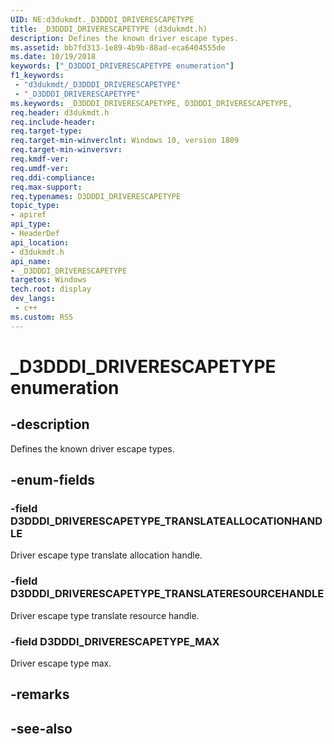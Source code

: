 ```yaml
---
UID: NE:d3dukmdt._D3DDDI_DRIVERESCAPETYPE
title: _D3DDDI_DRIVERESCAPETYPE (d3dukmdt.h)
description: Defines the known driver escape types.
ms.assetid: bb7fd313-1e89-4b9b-88ad-eca6404555de
ms.date: 10/19/2018
keywords: ["_D3DDDI_DRIVERESCAPETYPE enumeration"]
f1_keywords:
 - "d3dukmdt/_D3DDDI_DRIVERESCAPETYPE"
 - "_D3DDDI_DRIVERESCAPETYPE"
ms.keywords: _D3DDDI_DRIVERESCAPETYPE, D3DDDI_DRIVERESCAPETYPE, 
req.header: d3dukmdt.h
req.include-header:
req.target-type:
req.target-min-winverclnt: Windows 10, version 1809
req.target-min-winversvr:
req.kmdf-ver:
req.umdf-ver:
req.ddi-compliance:
req.max-support:
req.typenames: D3DDDI_DRIVERESCAPETYPE
topic_type: 
- apiref
api_type: 
- HeaderDef
api_location: 
- d3dukmdt.h
api_name: 
- _D3DDDI_DRIVERESCAPETYPE
targetos: Windows
tech.root: display
dev_langs:
 - c++
ms.custom: RS5
---
```


# _D3DDDI_DRIVERESCAPETYPE enumeration

## -description

Defines the known driver escape types.

## -enum-fields

### -field D3DDDI_DRIVERESCAPETYPE_TRANSLATEALLOCATIONHANDLE

Driver escape type translate allocation handle.

### -field D3DDDI_DRIVERESCAPETYPE_TRANSLATERESOURCEHANDLE

Driver escape type translate resource handle.

### -field D3DDDI_DRIVERESCAPETYPE_MAX 

Driver escape type max.

## -remarks

## -see-also
